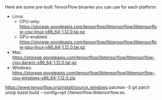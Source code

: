 Here are some pre-built TensorFlow binaries you can use for each platform:

- Linux
  - CPU-only: https://storage.googleapis.com/tensorflow/libtensorflow/libtensorflow-cpu-linux-x86_64-1.12.0.tar.gz
  - GPU-enabled: https://storage.googleapis.com/tensorflow/libtensorflow/libtensorflow-gpu-linux-x86_64-1.12.0.tar.gz
- Mac: https://storage.googleapis.com/tensorflow/libtensorflow/libtensorflow-cpu-darwin-x86_64-1.12.0.tar.gz
- Windows: https://storage.googleapis.com/tensorflow/libtensorflow/libtensorflow-cpu-windows-x86_64-1.12.0.zip

https://www.tensorflow.org/install/source_windows
pacman -S git patch unzip
bazel build --config=opt //tensorflow:libtensorflow.so